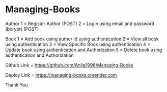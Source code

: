 # Managing-Books

Author
1 = Register Author (POST)
2 = Login using email and password (bcrypt)  (POST) 

Book
1 = Add book using author id using authentication
2 = View all book using authentication
3 = View Specific Book using authentication
4 = Update book using authentication and Authorization 
5 = Delete book using authentication and Authorization 

Github Link = https://github.com/Anilg1996/Managing-Books

Deploy Link = https://managing-books.onrender.com

Thank You